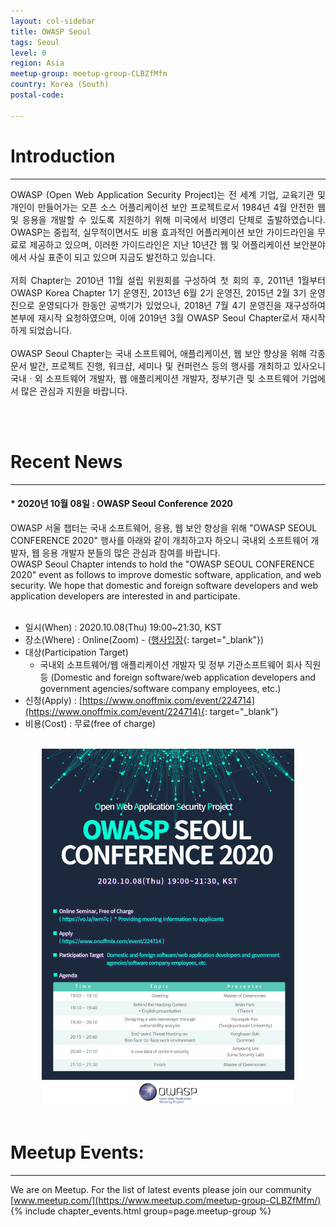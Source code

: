 ```yaml
---
layout: col-sidebar
title: OWASP Seoul
tags: Seoul
level: 0
region: Asia
meetup-group: meetup-group-CLBZfMfm
country: Korea (South)
postal-code: 

---
```



# Introduction  
---  
<p style='text-align: justify;'>
OWASP (Open Web Application Security Project)는 전 세계 기업, 교육기관 및 개인이 만들어가는 오픈 소스 어플리케이션 보안 프로젝트로서 1984년 4월 안전한 웹 및 응용을 개발할 수 있도록 지원하기 위해 미국에서 비영리 단체로 출발하였습니다. OWASP는 중립적, 실무적이면서도 비용 효과적인 어플리케이션 보안 가이드라인을 무료로 제공하고 있으며, 이러한 가이드라인은 지난 10년간 웹 및 어플리케이션 보안분야에서 사실 표준이 되고 있으며 지금도 발전하고 있습니다.<br>
<br>
저희 Chapter는 2010년 11월 설립 위원회를 구성하여 첫 회의 후, 2011년 1월부터 OWASP Korea Chapter 1기 운영진, 2013년 6월 2기 운영진, 2015년 2월 3기 운영진으로 운영되다가 한동안 공백기가 있었으나, 2018년 7월 4기 운영진을 재구성하여 본부에 재시작 요청하였으며, 이에 2019년 3월 OWASP Seoul Chapter로서 재시작하게 되었습니다.<br>
<br>
OWASP Seoul Chapter는 국내 소프트웨어, 애플리케이션, 웹 보안 향상을 위해 각종 문서 발간, 프로젝트 진행, 워크샵, 세미나 및 컨퍼런스 등의 행사를 개최하고 있사오니 국내ㆍ외 소프트웨어 개발자, 웹 애플리케이션 개발자, 정부기관 및 소프트웨어 기업에서 많은 관심과 지원을 바랍니다.
</p>
<br>
<br>

# Recent News  
---  
#### * 2020년 10월 08일 : OWASP Seoul Conference 2020
OWASP 서울 챕터는 국내 소프트웨어, 응용, 웹 보안 향상을 위해 "OWASP SEOUL CONFERENCE 2020" 행사를 아래와 같이 개최하고자 하오니 국내외 소프트웨어 개발자, 웹 응용 개발자 분들의 많은 관심과 참여를 바랍니다.<br>
OWASP Seoul Chapter intends to hold the "OWASP SEOUL CONFERENCE 2020" event as follows to improve domestic software, application, and web security. We hope that domestic and foreign software developers and web application developers are interested in and participate.<br>
<br>
  - 일시(When) : 2020.10.08(Thu) 19:00~21:30, KST
  - 장소(Where) : Online(Zoom) - ([행사입장](https://vo.la/IwmTc){: target="_blank"})
  - 대상(Participation Target)
    - 국내외 소프트웨어/웹 애플리케이션 개발자 및 정부 기관소프트웨어 회사 직원 등
      (Domestic and foreign software/web application developers and government agencies/software company employees, etc.)
  - 신청(Apply) : [https://www.onoffmix.com/event/224714](https://www.onoffmix.com/event/224714){: target="_blank"}
  - 비용(Cost) : 무료(free of charge)
<br>
<center><img src="./assets/images/8F4C5CC3-C2BA-433D-B4C3-1A71577582DF.jpeg" width="80%"></center>
<br>

# Meetup Events:
---  
We are on Meetup. For the list of latest events please join our community [www.meetup.com/](https://www.meetup.com/meetup-group-CLBZfMfm/)
{% include chapter_events.html group=page.meetup-group %}

<script type='text/javascript'>
  $(function(){
    $(".timeclass").hover(function() {
      utc_str = $(this).text();
      ndx = utc_str.indexOf(':');
      st_hour_str = utc_str.substring(0, ndx);
      st_min_str = utc_str.substring(ndx + 1, ndx + 3);
      utc_dt = luxon.DateTime.utc(2020, 06, 06, parseInt(st_hour_str), parseInt(st_min_str), 0);
      start_dt = utc_dt.setZone(luxon.DateTime.local().zoneName);

      ndx = utc_str.lastIndexOf(':');
      end_hour_str = utc_str.substring(ndx - 2, ndx - 1);
      end_min_str = utc_str.substring(ndx + 1, ndx + 3);
      utc_dt = luxon.DateTime.utc(2020, 06, 06, parseInt(end_hour_str), parseInt(end_min_str), 0);
      end_dt = utc_dt.setZone(luxon.DateTime.local().zoneName);
      popstr = start_dt.toLocaleString(luxon.DateTime.TIME_WITH_SECONDS) + ' to ' + end_dt.toLocaleString(luxon.DateTime.TIME_WITH_SHORT_OFFSET);
      $(this).prop('title', popstr);
    });
  });
</script>
